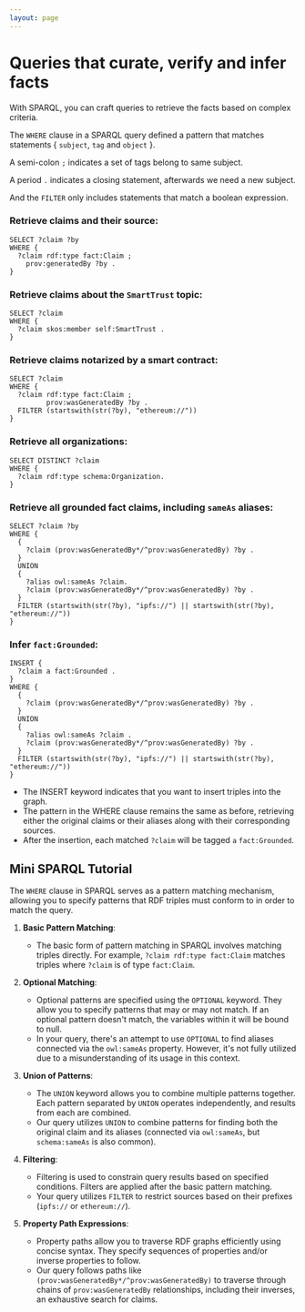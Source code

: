 ```yaml
---
layout: page
---
```

# Queries that curate, verify and infer facts

With SPARQL, you can craft queries to retrieve the facts based on complex criteria.

The `WHERE` clause in a SPARQL query defined a pattern that matches statements { `subject`, `tag` and `object` }.

A semi-colon `;` indicates a set of tags belong to same subject. 

A period `.` indicates a closing statement, afterwards we need a new subject.

And the `FILTER` only includes statements that match a boolean expression.

### Retrieve claims and their source:

```sparql
SELECT ?claim ?by
WHERE {
  ?claim rdf:type fact:Claim ;
    prov:generatedBy ?by .
}
```

### Retrieve claims about the `SmartTrust` topic:

```sparql
SELECT ?claim
WHERE {
  ?claim skos:member self:SmartTrust .
}
```

### Retrieve claims notarized by a smart contract:

```sparql
SELECT ?claim
WHERE {
  ?claim rdf:type fact:Claim ;
         prov:wasGeneratedBy ?by .
  FILTER (startswith(str(?by), "ethereum://"))
}
```

### Retrieve all organizations:

```sparql
SELECT DISTINCT ?claim
WHERE {
  ?claim rdf:type schema:Organization.
}
```

### Retrieve all grounded fact claims, including `sameAs` aliases:

```sparql
SELECT ?claim ?by
WHERE {
  {
    ?claim (prov:wasGeneratedBy*/^prov:wasGeneratedBy) ?by .
  }
  UNION
  {
    ?alias owl:sameAs ?claim.
    ?claim (prov:wasGeneratedBy*/^prov:wasGeneratedBy) ?by .
  }
  FILTER (startswith(str(?by), "ipfs://") || startswith(str(?by), "ethereum://"))
}
```

### Infer `fact:Grounded`:

```sparql
INSERT {
  ?claim a fact:Grounded .
}
WHERE {
  {
    ?claim (prov:wasGeneratedBy*/^prov:wasGeneratedBy) ?by .
  }
  UNION
  {
    ?alias owl:sameAs ?claim .
    ?claim (prov:wasGeneratedBy*/^prov:wasGeneratedBy) ?by .
  }
  FILTER (startswith(str(?by), "ipfs://") || startswith(str(?by), "ethereum://"))
}
```

- The INSERT keyword indicates that you want to insert triples into the graph.
- The pattern in the WHERE clause remains the same as before, retrieving either the original claims or their aliases along with their corresponding sources.
- After the insertion, each matched `?claim` will be tagged `a` `fact:Grounded`.

## Mini SPARQL Tutorial

The `WHERE` clause in SPARQL serves as a pattern matching mechanism, allowing you to specify patterns that RDF triples must conform to in order to match the query. 

1. **Basic Pattern Matching**:
   - The basic form of pattern matching in SPARQL involves matching triples directly. For example, `?claim rdf:type fact:Claim` matches triples where `?claim` is of type `fact:Claim`.

2. **Optional Matching**:
   - Optional patterns are specified using the `OPTIONAL` keyword. They allow you to specify patterns that may or may not match. If an optional pattern doesn't match, the variables within it will be bound to null.
   - In your query, there's an attempt to use `OPTIONAL` to find aliases connected via the `owl:sameAs` property. However, it's not fully utilized due to a misunderstanding of its usage in this context.

3. **Union of Patterns**:
   - The `UNION` keyword allows you to combine multiple patterns together. Each pattern separated by `UNION` operates independently, and results from each are combined.
   - Our query utilizes `UNION` to combine patterns for finding both the original claim and its aliases (connected via `owl:sameAs`, but `schema:sameAs` is also common).

4. **Filtering**:
   - Filtering is used to constrain query results based on specified conditions. Filters are applied after the basic pattern matching.
   - Your query utilizes `FILTER` to restrict sources based on their prefixes (`ipfs://` or `ethereum://`).

5. **Property Path Expressions**:
   - Property paths allow you to traverse RDF graphs efficiently using concise syntax. They specify sequences of properties and/or inverse properties to follow.
   - Our query follows paths like `(prov:wasGeneratedBy*/^prov:wasGeneratedBy)` to traverse through chains of `prov:wasGeneratedBy` relationships, including their inverses, an exhaustive search for claims.


